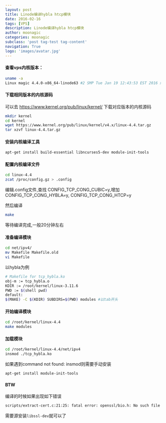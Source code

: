 ```yaml
---
layout: post
title: Linode编译hybla htcp模块
date: 2016-02-16
tags: [VPS]
description: Linode编译hybla htcp模块
author: moonagic
categories: moonagic
subclass: 'post tag-test tag-content'
navigation: True
logo: 'images/avatar.jpg'
---
```


#### 查看vps内核版本：
```bash
uname -a
Linux magic 4.4.0-x86_64-linode63 #2 SMP Tue Jan 19 12:43:53 EST 2016 x86_64 GNU/Linux
```

#### 下载相同版本的内核源码
可以去 https://www.kernel.org/pub/linux/kernel/ 下载对应版本的内核源码
```bash
mkdir kernel
cd kernel
wget https://www.kernel.org/pub/linux/kernel/v4.x/linux-4.4.tar.gz 
tar xzvf linux-4.4.tar.gz
```

#### 安装内核编译工具
```bash
apt-get install build-essential libncurses5-dev module-init-tools
```

#### 配置内核编译文件
```bash
cd linux-4.4
zcat /proc/config.gz > .config
```
编辑.config文件,查找 CONFIG\_TCP\_CONG\_CUBIC=y,增加 CONFIG\_TCP\_CONG\_HYBLA=y, CONFIG\_TCP\_CONG\_HTCP=y

然后编译
```bash
make
```
等待编译完成,一般20分钟左右

#### 准备编译模块
```bash
cd net/ipv4/
mv Makefile Makefile.old
vi Makefile
```
以hybla为例
```bash
# Makefile for tcp_hybla.ko
obj-m := tcp_hybla.o
KDIR := /root/kernel/linux-3.11.6
PWD := $(shell pwd)
default:
$(MAKE) -C $(KDIR) SUBDIRS=$(PWD) modules #以tab开头
```

#### 开始编译模块
```bash
cd /root/kernel/linux-4.4
make modules
```

#### 加载模块
```bash
cd /root/kernel/linux-4.4/net/ipv4
insmod ./tcp_hybla.ko
```
如果遇到command not found: insmod则需要手动安装
```bash
apt-get install module-init-tools
```

#### BTW
编译的时候如果出现如下错误
```bash
scripts/extract-cert.c:21:25: fatal error: openssl/bio.h: No such file or directory
```
需要源安装`libssl-dev`就可以了